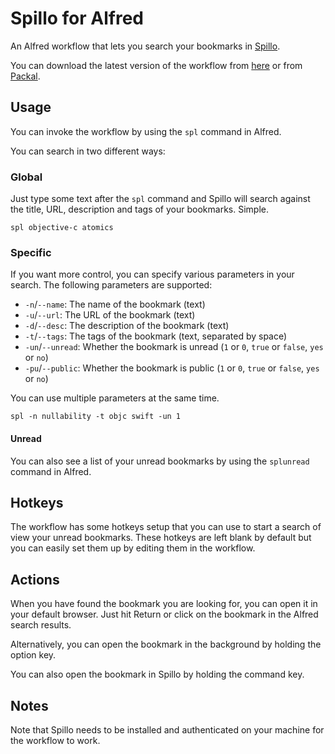# Spillo for Alfred

An Alfred workflow that lets you search your bookmarks in [Spillo](http://bananafishsoftware.com/products/spillo).

You can download the latest version of the workflow from [here](https://github.com/ddeville/spillo-alfred/releases/latest) or from [Packal](http://www.packal.org/workflow/spillo).

## Usage

You can invoke the workflow by using the `spl` command in Alfred.

You can search in two different ways:

### Global

Just type some text after the `spl` command and Spillo will search against the title, URL, description and tags of your bookmarks. Simple.

```
spl objective-c atomics
```

### Specific

If you want more control, you can specify various parameters in your search. The following parameters are supported:

- `-n`/`--name`: The name of the bookmark (text)
- `-u`/`--url`: The URL of the bookmark (text)
- `-d`/`--desc`: The description of the bookmark (text)
- `-t`/`--tags`: The tags of the bookmark (text, separated by space)
- `-un`/`--unread`: Whether the bookmark is unread (`1` or `0`, `true` or `false`, `yes` or `no`)
- `-pu`/`--public`: Whether the bookmark is public (`1` or `0`, `true` or `false`, `yes` or `no`)

You can use multiple parameters at the same time.

```
spl -n nullability -t objc swift -un 1
```

#### Unread

You can also see a list of your unread bookmarks by using the `splunread` command in Alfred.

## Hotkeys

The workflow has some hotkeys setup that you can use to start a search of view your unread bookmarks. These hotkeys are left blank by default but you can easily set them up by editing them in the workflow.

## Actions

When you have found the bookmark you are looking for, you can open it in your default browser. Just hit Return or click on the bookmark in the Alfred search results.

Alternatively, you can open the bookmark in the background by holding the option key.

You can also open the bookmark in Spillo by holding the command key.

## Notes

Note that Spillo needs to be installed and authenticated on your machine for the workflow to work.

